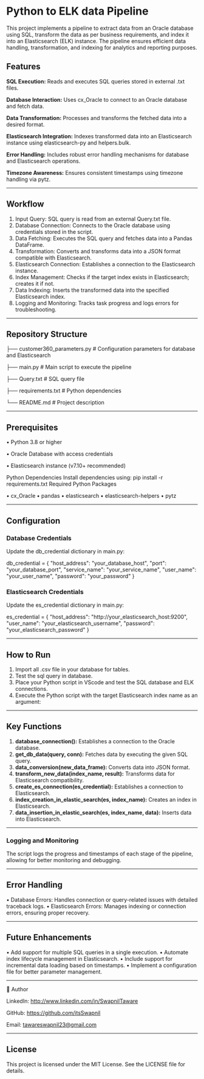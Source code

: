 # Python to ELK data Pipeline

This project implements a pipeline to extract data from an Oracle database using SQL, transform the data as per business requirements, and index it into an Elasticsearch (ELK) instance. The pipeline ensures efficient data handling, transformation, and indexing for analytics and reporting purposes.

## Features

**SQL Execution:** Reads and executes SQL queries stored in external .txt files.

**Database Interaction:** Uses cx_Oracle to connect to an Oracle database and fetch data.

**Data Transformation:** Processes and transforms the fetched data into a desired format.

**Elasticsearch Integration:** Indexes transformed data into an Elasticsearch instance using elasticsearch-py and helpers.bulk.

**Error Handling:** Includes robust error handling mechanisms for database and Elasticsearch operations.

**Timezone Awareness:** Ensures consistent timestamps using timezone handling via pytz.
________________________________________

## Workflow
1.	Input Query: SQL query is read from an external Query.txt file.
2.	Database Connection: Connects to the Oracle database using credentials stored in the script.
3.	Data Fetching: Executes the SQL query and fetches data into a Pandas DataFrame.
4.	Transformation: Converts and transforms data into a JSON format compatible with Elasticsearch.
5.	Elasticsearch Connection: Establishes a connection to the Elasticsearch instance.
6.	Index Management: Checks if the target index exists in Elasticsearch; creates it if not.
7.	Data Indexing: Inserts the transformed data into the specified Elasticsearch index.
8.	Logging and Monitoring: Tracks task progress and logs errors for troubleshooting.
________________________________________

## Repository Structure

├── customer360_parameters.py  # Configuration parameters for database and Elasticsearch

├── main.py                    # Main script to execute the pipeline

├── Query.txt                  # SQL query file

├── requirements.txt           # Python dependencies

└── README.md                  # Project description
________________________________________

## Prerequisites
•	Python 3.8 or higher

•	Oracle Database with access credentials

•	Elasticsearch instance (v7.10+ recommended)

Python Dependencies
Install dependencies using: pip install -r requirements.txt
Required Python Packages

•	cx_Oracle
•	pandas
•	elasticsearch
•	elasticsearch-helpers
•	pytz
________________________________________

## Configuration

### Database Credentials
Update the db_credential dictionary in main.py:

db_credential = {
    "host_address": "your_database_host",
    "port": "your_database_port",
    "service_name": "your_service_name",
    "user_name": "your_user_name",
    "password": "your_password"
}

### Elasticsearch Credentials
Update the es_credential dictionary in main.py:

es_credential = {
    "host_address": "http://your_elasticsearch_host:9200",
    "user_name": "your_elasticsearch_username",
    "password": "your_elasticsearch_password"
}
________________________________________

## How to Run
1.	Import all .csv file in your database for tables.
2.	Test the sql query in database.
3.	Place your Python script in VScode and test the SQL database and ELK connections.
4.	Execute the Python script with the target Elasticsearch index name as an argument:

________________________________________
## Key Functions
1.	**database_connection():**  Establishes a connection to the Oracle database.
2.	**get_db_data(query, conn):** Fetches data by executing the given SQL query.
3.	**data_conversion(new_data_frame):**  Converts data into JSON format.
4.	**transform_new_data(index_name, result):** Transforms data for Elasticsearch compatibility.
5.	**create_es_connection(es_credential):**  Establishes a connection to Elasticsearch.
6.	**index_creation_in_elastic_search(es, index_name):**  Creates an index in Elasticsearch.
7.	**data_insertion_in_elastic_search(es, index_name, data):**  Inserts data into Elasticsearch.
________________________________________
### Logging and Monitoring
The script logs the progress and timestamps of each stage of the pipeline, allowing for better monitoring and debugging.
________________________________________
## Error Handling
•	Database Errors: Handles connection or query-related issues with detailed traceback logs.
•	Elasticsearch Errors: Manages indexing or connection errors, ensuring proper recovery.
________________________________________
## Future Enhancements 
•	Add support for multiple SQL queries in a single execution.
•	Automate index lifecycle management in Elasticsearch.
•	Include support for incremental data loading based on timestamps.
•	Implement a configuration file for better parameter management.
________________________________________

🙋 Author

LinkedIn: http://www.linkedin.com/in/SwapnilTaware

GitHub: https://github.com/itsSwapnil

Email: tawareswapnil23@gmail.com

---

## License
This project is licensed under the MIT License. See the LICENSE file for details.

